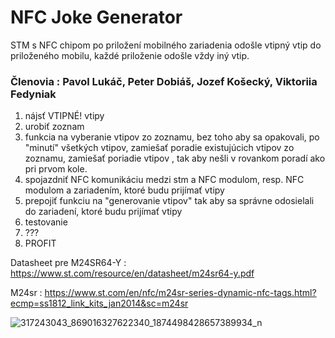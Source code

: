 # NFC Joke Generator

STM s NFC chipom po priložení mobilného zariadenia odošle vtipný vtip do priloženého mobilu, každé priloženie odošle vždy iný vtip.

### Členovia : Pavol Lukáč, Peter Dobiáš, Jozef Košecký, Viktoriia Fedyniak

1. nájsť VTIPNÉ! vtipy
2. urobiť zoznam
3. funkcia na vyberanie vtipov zo zoznamu, bez toho aby sa opakovali, po "minutí" všetkých vtipov, zamiešať poradie existujúcich vtipov zo zoznamu, zamiešať poriadie vtipov , tak aby nešli v rovankom poradí ako pri prvom kole.
4. spojazdniť NFC komunikáciu medzi stm a NFC modulom, resp. NFC modulom a zariadením, ktoré budu prijímať vtipy
5. prepojiť funkciu na "generovanie vtipov" tak aby sa správne odosielali do zariadení, ktoré budu prijímať vtipy
6. testovanie
7. ???
9. PROFIT

Datasheet pre M24SR64-Y : https://www.st.com/resource/en/datasheet/m24sr64-y.pdf

M24sr : https://www.st.com/en/nfc/m24sr-series-dynamic-nfc-tags.html?ecmp=ss1812_link_kits_jan2014&sc=m24sr

![317243043_869016327622340_1874498428657389934_n](https://user-images.githubusercontent.com/35431691/205513258-5499e64d-bd86-424e-884f-def021286ac3.png)
